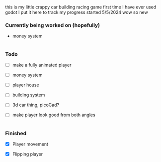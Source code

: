 #

this is my little crappy car building racing game first time I have ever used godot I put it here to track my progress started 5/5/2024 wow so new

### Currently being worked on (hopefully)

  - money system

#

### Todo

- [ ] make a fully animated player
      
- [ ] money system

- [ ] player house

- [ ] building system

- [ ] 3d car thing, picoCad?

- [ ] make player look good from both angles

#

### Finished

- [x] Player movement

- [x] Flipping player

#



